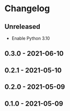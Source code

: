 # Changelog

## Unreleased

* Enable Python 3.10

## 0.3.0 - 2021-06-10

## 0.2.1 - 2021-05-10

## 0.2.0 - 2021-05-09

## 0.1.0 - 2021-05-09
